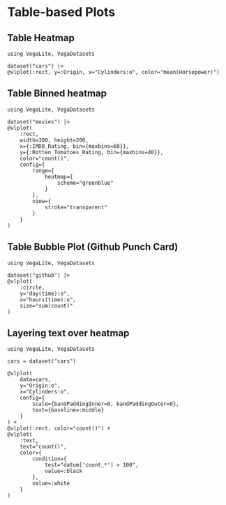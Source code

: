 # Table-based Plots

## Table Heatmap

```@example
using VegaLite, VegaDatasets

dataset("cars") |>
@vlplot(:rect, y=:Origin, x="Cylinders:o", color="mean(Horsepower)")
```

## Table Binned heatmap

```@example
using VegaLite, VegaDatasets

dataset("movies") |>
@vlplot(
    :rect,
    width=300, height=200,
    x={:IMDB_Rating, bin={maxbins=60}},
    y={:Rotten_Tomatoes_Rating, bin={maxbins=40}},
    color="count()",
    config={
        range={
            heatmap={
                scheme="greenblue"
            }
        },
        view={
            stroke="transparent"
        }
    }
)
```

## Table Bubble Plot (Github Punch Card)

```@example
using VegaLite, VegaDatasets

dataset("github") |>
@vlplot(
    :circle,
    y="day(time):o",
    x="hours(time):o",
    size="sum(count)"
)
```

## Layering text over heatmap


```@example
using VegaLite, VegaDatasets

cars = dataset("cars")

@vlplot(
    data=cars,
    y="Origin:o",
    x="Cylinders:o",
    config={
        scale={bandPaddingInner=0, bandPaddingOuter=0},
        text={baseline=:middle}
    }
) +
@vlplot(:rect, color="count()") +
@vlplot(
    :text,
    text="count()",
    color={
        condition={
            test="datum['count_*'] > 100",
            value=:black
        },
        value=:white
    }
)
```
